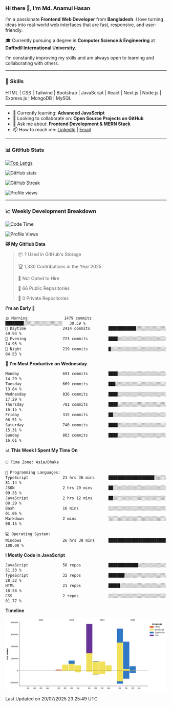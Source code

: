 ### Hi there 👋, I'm Md. Anamul Hasan

I’m a passionate **Frontend Web Developer** from **Bangladesh**. I love turning ideas into real-world web interfaces that are fast, responsive, and user-friendly.

🎓 Currently pursuing a degree in **Computer Science & Engineering** at **Daffodil International University**.

I’m constantly improving my skills and am always open to learning and collaborating with others.

---

### 🚀 Skills
HTML | CSS | Tailwind | Bootstrap | JavaScript | React | Next.js | Node.js | Express.js | MongoDB | MySQL 

---

- 🌱 Currently learning: **Advanced JavaScript**
- 👯 Looking to collaborate on: **Open Source Projects on GitHub**
- 💬 Ask me about: **Frontend Development & MERN Stack**
- 📫 How to reach me: [LinkedIn](https://www.linkedin.com/in/mdanamulhasan201) | [Email](mailto:anamulhasan3625@gmail.com)

---

### 📊 GitHub Stats

[![Top Langs](https://github-readme-stats.vercel.app/api/top-langs/?username=mdanamulhasan201&layout=compact)](https://github.com/anuraghazra/github-readme-stats)

![GitHub stats](https://github-readme-stats.vercel.app/api?username=mdanamulhasan201&show_icons=true&count_private=true&theme=tokyonight)

![GitHub Streak](https://streak-stats.demolab.com?user=mdanamulhasan201&theme=tokyonight)

![Profile views](https://gpvc.arturio.dev/mdanamulhasan201)

---

### 📈 Weekly Development Breakdown

<!--START_SECTION:waka-->
![Code Time](http://img.shields.io/badge/Code%20Time-444%20hrs%204%20mins-blue)

![Profile Views](http://img.shields.io/badge/Profile%20Views-0-blue)

**🐱 My GitHub Data** 

> 📦 ? Used in GitHub's Storage 
 > 
> 🏆 1,330 Contributions in the Year 2025
 > 
> 🚫 Not Opted to Hire
 > 
> 📜 66 Public Repositories 
 > 
> 🔑 0 Private Repositories 
 > 
**I'm an Early 🐤** 

```text
🌞 Morning                1479 commits        ████████░░░░░░░░░░░░░░░░░   30.59 % 
🌆 Daytime                2414 commits        ████████████░░░░░░░░░░░░░   49.93 % 
🌃 Evening                723 commits         ████░░░░░░░░░░░░░░░░░░░░░   14.95 % 
🌙 Night                  219 commits         █░░░░░░░░░░░░░░░░░░░░░░░░   04.53 % 
```
📅 **I'm Most Productive on Wednesday** 

```text
Monday                   691 commits         ████░░░░░░░░░░░░░░░░░░░░░   14.29 % 
Tuesday                  669 commits         ███░░░░░░░░░░░░░░░░░░░░░░   13.84 % 
Wednesday                836 commits         ████░░░░░░░░░░░░░░░░░░░░░   17.29 % 
Thursday                 781 commits         ████░░░░░░░░░░░░░░░░░░░░░   16.15 % 
Friday                   315 commits         ██░░░░░░░░░░░░░░░░░░░░░░░   06.51 % 
Saturday                 740 commits         ████░░░░░░░░░░░░░░░░░░░░░   15.31 % 
Sunday                   803 commits         ████░░░░░░░░░░░░░░░░░░░░░   16.61 % 
```


📊 **This Week I Spent My Time On** 

```text
🕑︎ Time Zone: Asia/Dhaka

💬 Programming Languages: 
TypeScript               21 hrs 36 mins      ████████████████████░░░░░   81.14 % 
JSON                     2 hrs 29 mins       ██░░░░░░░░░░░░░░░░░░░░░░░   09.35 % 
JavaScript               2 hrs 12 mins       ██░░░░░░░░░░░░░░░░░░░░░░░   08.29 % 
Bash                     16 mins             ░░░░░░░░░░░░░░░░░░░░░░░░░   01.06 % 
Markdown                 2 mins              ░░░░░░░░░░░░░░░░░░░░░░░░░   00.15 % 

💻 Operating System: 
Windows                  26 hrs 38 mins      █████████████████████████   100.00 % 
```

**I Mostly Code in JavaScript** 

```text
JavaScript               58 repos            █████████████░░░░░░░░░░░░   51.33 % 
TypeScript               32 repos            ███████░░░░░░░░░░░░░░░░░░   28.32 % 
HTML                     21 repos            █████░░░░░░░░░░░░░░░░░░░░   18.58 % 
CSS                      2 repos             ░░░░░░░░░░░░░░░░░░░░░░░░░   01.77 % 
```



**Timeline**

![Lines of Code chart](https://raw.githubusercontent.com/mdanamulhasan201/mdanamulhasan201/main/assets/bar_graph.png)


 Last Updated on 20/07/2025 23:25:49 UTC
<!--END_SECTION:waka-->
